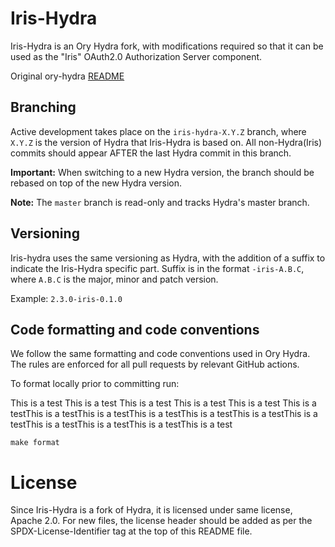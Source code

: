 <!---
# SPDX-FileCopyrightText: 2025 Deutsche Telekom AG
#
# SPDX-License-Identifier: Apache-2.0
-->

# Iris-Hydra

Iris-Hydra is an Ory Hydra fork, with modifications required so that it can be
used as the "Iris" OAuth2.0 Authorization Server component.

Original ory-hydra [README](HYDRA_README.md)

## Branching

Active development takes place on the `iris-hydra-X.Y.Z` branch, where `X.Y.Z`
is the version of Hydra that Iris-Hydra is based on. All non-Hydra(Iris) commits
should appear AFTER the last Hydra commit in this branch.

**Important:** When switching to a new Hydra version, the branch should be
rebased on top of the new Hydra version.

**Note:** The `master` branch is read-only and tracks Hydra's master branch.

## Versioning

Iris-hydra uses the same versioning as Hydra, with the addition of a suffix to
indicate the Iris-Hydra specific part. Suffix is in the format `-iris-A.B.C`,
where `A.B.C` is the major, minor and patch version.

Example: `2.3.0-iris-0.1.0`

## Code formatting and code conventions

We follow the same formatting and code conventions used in Ory Hydra. The rules
are enforced for all pull requests by relevant GitHub actions.

To format locally prior to committing run:

This is a test This is a test This is a test This is a test This is a test This is a testThis is a testThis is a testThis is a testThis is a testThis is a testThis is a testThis is a testThis is a testThis is a testThis is a test

```shell
make format
```

# License

Since Iris-Hydra is a fork of Hydra, it is licensed under same license, Apache
2.0. For new files, the license header should be added as per the
SPDX-License-Identifier tag at the top of this README file.
